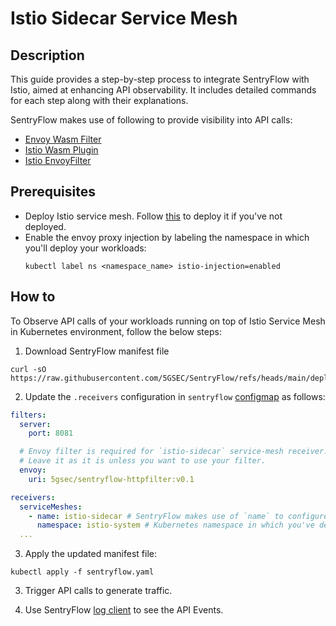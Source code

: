# Istio Sidecar Service Mesh

## Description

This guide provides a step-by-step process to integrate SentryFlow with Istio, aimed at enhancing API observability. It
includes detailed commands for each step along with their explanations.

SentryFlow makes use of following to provide visibility into API calls:

- [Envoy Wasm Filter](https://www.envoyproxy.io/docs/envoy/latest/configuration/http/http_filters/wasm_filter)
- [Istio Wasm Plugin](https://istio.io/latest/docs/reference/config/proxy_extensions/wasm-plugin/)
- [Istio EnvoyFilter](https://istio.io/latest/docs/reference/config/networking/envoy-filter/)

## Prerequisites

- Deploy Istio service mesh. Follow [this](https://istio.io/latest/docs/setup/install/) to deploy it if you've not
  deployed.
- Enable the envoy proxy injection by labeling the namespace in which you'll deploy your workloads:
  ```shell
  kubectl label ns <namespace_name> istio-injection=enabled
  ```

## How to

To Observe API calls of your workloads running on top of Istio Service Mesh in Kubernetes environment, follow the below
steps:

1. Download SentryFlow manifest file

  ```shell
  curl -sO https://raw.githubusercontent.com/5GSEC/SentryFlow/refs/heads/main/deployments/sentryflow.yaml
  ```

2. Update the `.receivers` configuration in `sentryflow` [configmap](../../../../deployments/sentryflow.yaml) as
   follows:

  ```yaml
  filters:
    server:
      port: 8081

    # Envoy filter is required for `istio-sidecar` service-mesh receiver.
    # Leave it as it is unless you want to use your filter.
    envoy:
      uri: 5gsec/sentryflow-httpfilter:v0.1

  receivers:
    serviceMeshes:
      - name: istio-sidecar # SentryFlow makes use of `name` to configure receivers. DON'T CHANGE IT.
        namespace: istio-system # Kubernetes namespace in which you've deployed Istio.
    ...
  ```

3. Apply the updated manifest file:

```shell
kubectl apply -f sentryflow.yaml
```

3. Trigger API calls to generate traffic.

4. Use SentryFlow [log client](../../../../client) to see the API Events.
